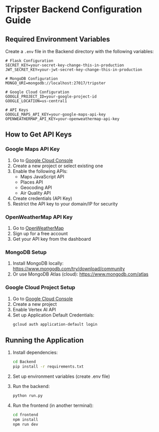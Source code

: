 # Tripster Backend Configuration Guide

## Required Environment Variables

Create a `.env` file in the Backend directory with the following variables:

```
# Flask Configuration
SECRET_KEY=your-secret-key-change-this-in-production
JWT_SECRET_KEY=your-jwt-secret-key-change-this-in-production

# MongoDB Configuration
MONGO_URI=mongodb://localhost:27017/tripster

# Google Cloud Configuration
GOOGLE_PROJECT_ID=your-google-project-id
GOOGLE_LOCATION=us-central1

# API Keys
GOOGLE_MAPS_API_KEY=your-google-maps-api-key
OPENWEATHERMAP_API_KEY=your-openweathermap-api-key
```

## How to Get API Keys

### Google Maps API Key
1. Go to [Google Cloud Console](https://console.cloud.google.com/)
2. Create a new project or select existing one
3. Enable the following APIs:
   - Maps JavaScript API
   - Places API
   - Geocoding API
   - Air Quality API
4. Create credentials (API Key)
5. Restrict the API key to your domain/IP for security

### OpenWeatherMap API Key
1. Go to [OpenWeatherMap](https://openweathermap.org/api)
2. Sign up for a free account
3. Get your API key from the dashboard

### MongoDB Setup
1. Install MongoDB locally: https://www.mongodb.com/try/download/community
2. Or use MongoDB Atlas (cloud): https://www.mongodb.com/atlas

### Google Cloud Project Setup
1. Go to [Google Cloud Console](https://console.cloud.google.com/)
2. Create a new project
3. Enable Vertex AI API
4. Set up Application Default Credentials:
   ```bash
   gcloud auth application-default login
   ```

## Running the Application

1. Install dependencies:
   ```bash
   cd Backend
   pip install -r requirements.txt
   ```

2. Set up environment variables (create .env file)

3. Run the backend:
   ```bash
   python run.py
   ```

4. Run the frontend (in another terminal):
   ```bash
   cd frontend
   npm install
   npm run dev
   ```
